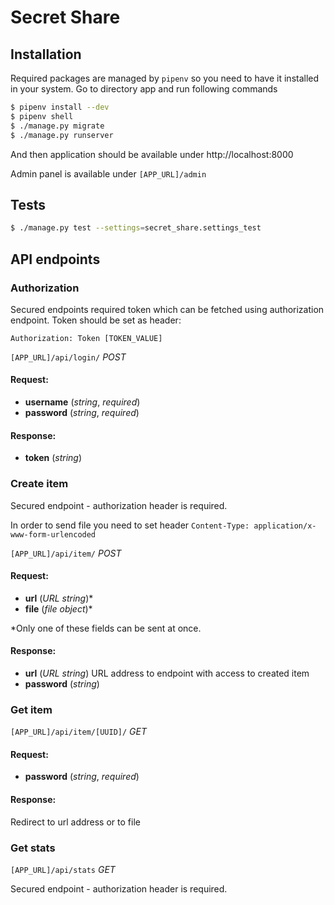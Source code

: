 # Secret Share

## Installation

Required packages are managed by `pipenv` so you need to have it installed in your system.
Go to directory app and run following commands
```bash
$ pipenv install --dev
$ pipenv shell
$ ./manage.py migrate
$ ./manage.py runserver
```
And then application should be available under http://localhost:8000

Admin panel is available under `[APP_URL]/admin`

## Tests

```bash
$ ./manage.py test --settings=secret_share.settings_test
```

## API endpoints

### Authorization

Secured endpoints required token which can be fetched using authorization endpoint.
Token should be set as header:

`Authorization: Token [TOKEN_VALUE]`

`[APP_URL]/api/login/` *POST*

#### Request:
* **username** (*string*, *required*)
* **password** (*string*, *required*)

#### Response:
* **token** (*string*)

### Create item

Secured endpoint - authorization header is required.

In order to send file you need to set header `Content-Type: application/x-www-form-urlencoded`

`[APP_URL]/api/item/` *POST*

#### Request:
* **url** (*URL string*)*
* **file** (*file object*)*

*Only one of these fields can be sent at once.

#### Response:
* **url** (*URL string*) URL address to endpoint with access to created item 
* **password** (*string*)


### Get item

`[APP_URL]/api/item/[UUID]/` *GET*

#### Request:
* **password** (*string*, *required*)

#### Response:
Redirect to url address or to file


### Get stats

`[APP_URL]/api/stats` *GET*

Secured endpoint - authorization header is required.
